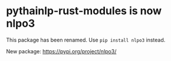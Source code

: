 # pythainlp-rust-modules is now nlpo3

This package has been renamed. Use `pip install nlpo3` instead.

New package: https://pypi.org/project/nlpo3/
